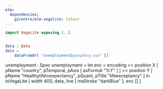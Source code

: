 ```yaml
---
elm:
  dependencies:
    gicentre/elm-vegalite: latest
---
```


```elm {l=hidden}
import VegaLite exposing (..)


data : Data
data =
    dataFromUrl "unemploymentbycountry.csv" []
```

unemployment : Spec
unemployment =
let
enc =
encoding
<< position X [ pName "country", pTemporal, pAxis [ axFormat "%Y" ] ]
<< position Y [ pName "Healthylife\nexpectancy", pQuant, pTitle "lifeexceptancy" ]
in
toVegaLite [ width 400, data, line [ maStroke "darkBlue" ], enc [] ]
